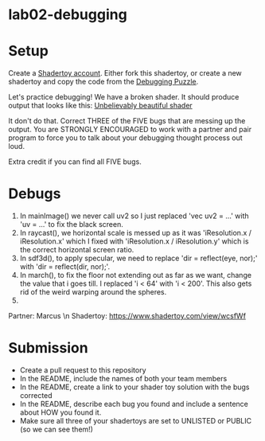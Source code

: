 # lab02-debugging

# Setup 

Create a [Shadertoy account](https://www.shadertoy.com/). Either fork this shadertoy, or create a new shadertoy and copy the code from the [Debugging Puzzle](https://www.shadertoy.com/view/flGfRc).

Let's practice debugging! We have a broken shader. It should produce output that looks like this:
[Unbelievably beautiful shader](https://user-images.githubusercontent.com/1758825/200729570-8e10a37a-345d-4aff-8eff-6baf54a32a40.webm)

It don't do that. Correct THREE of the FIVE bugs that are messing up the output. You are STRONGLY ENCOURAGED to work with a partner and pair program to force you to talk about your debugging thought process out loud.

Extra credit if you can find all FIVE bugs.

# Debugs
1) In mainImage() we never call uv2 so I just replaced 'vec uv2 = ...' with 'uv = ...' to fix the black screen.
2) In raycast(), we horizontal scale is messed up as it was 'iResolution.x / iResolution.x' which I fixed with 'iResolution.x / iResolution.y' which is the correct horizontal screen ratio.
3) In sdf3d(), to apply specular, we need to replace 'dir = reflect(eye, nor);' with 'dir = reflect(dir, nor);'.
4) In march(), to fix the floor not extending out as far as we want, change the value that i goes till. I replaced 'i < 64' with 'i < 200'. This also gets rid of the weird warping around the spheres.
5) 

Partner: Marcus \n
Shadertoy: https://www.shadertoy.com/view/wcsfWf

# Submission
- Create a pull request to this repository
- In the README, include the names of both your team members
- In the README, create a link to your shader toy solution with the bugs corrected
- In the README, describe each bug you found and include a sentence about HOW you found it.
- Make sure all three of your shadertoys are set to UNLISTED or PUBLIC (so we can see them!)
